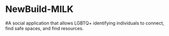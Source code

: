 # NewBuild-MILK
#A social application that allows LGBTQ+ identifying individuals to connect, find safe spaces, and find resources.
